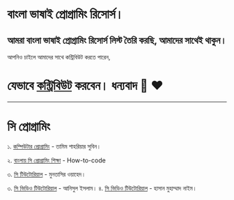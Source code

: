 # বাংলা ভাষাই প্রোগ্রামিং রিসোর্স।

## আমরা বাংলা ভাষাই প্রোগ্রামিং রিসোর্স লিস্ট তৈরি করছি, আমাদের সাথেই থাকুন।

আপনিও চাইলে আমাদের সাথে কন্ট্রিবিউট করতে পারেন,

# যেভাবে <a href="http://cpbook.subeen.com/">কন্ট্রিবিউট</a> করবেন। ধন্যবাদ 💙 ❤️

<hr>

# সি প্রোগ্রামিং

১. <a href="http://cpbook.subeen.com/">কম্পিউটার প্রোগ্রামিং</a> - তামিম শাহরিয়ার সুবিন।

২. <a href="https://c.howtocode.dev/">বাংলায় সি প্রোগ্রামিং শিক্ষা</a> - How-to-code

৩. <a href="http://shoshikkha.com/archives/1394">সি টিউটোরিয়াল</a> - মুনতাসির ওয়াহেদ।

৩. <a href="https://youtube.com/playlist?list=PLgH5QX0i9K3pCMBZcul1fta6UivHDbXvz">সি ভিডিও টিউটোরিয়াল</a> - আনিসুল ইসলাম। 
৪. <a href="https://youtube.com/playlist?list=PL_XxuZqN0xVASsjyqiNzgjUWHbDkN2Scy">সি ভিডিও টিউটোরিয়াল</a> - হাসান মুহাম্মাদ নাইম। 
